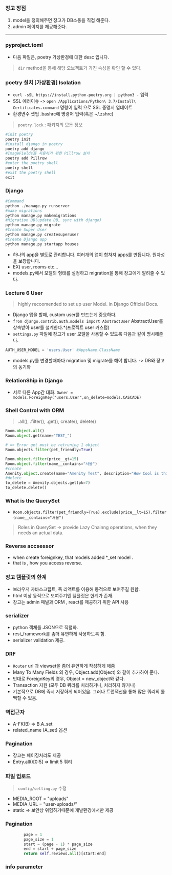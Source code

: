 ### 장고 장점
1. model을 정의해주면 장고가 DB소통을 직접 해준다.
2. admin 페이지를 제공해준다.
---
### pyproject.toml
- 다음 파일은, poetry 가상환경에 대한 desc 입니다.

> `dir` method을 통해 해당 오브젝트가 가진 속성을 확인 할 수 있다.

### poetry 설치 [가상환경] Isolation
- `curl -sSL https://install.python-poetry.org | python3 -` 입력
- SSL 에러이슈 
    -> `open /Applications/Python\ 3.7/Install\ Certificates.command` 명령어 입력 으로 SSL 증명서 업데이트
- 환경변수 셋업 .bashrc에 명령어 입력(혹은 ~/.zshrc)

>`poetry.lock` : 패키지의 모든 정보

```python
#init poetry
poetry init
#install django in poetry 
poetry add django
#ImageFields를 사용하기 위한 Pillrow 설치
poetry add Pillrow
#enter the poetry shell
poetry shell 
#exit the poetry shell
exit
```

### Django
```python
#Command
python ./manage.py runserver
#make migrations 
python manage.py makemigrations
#Migration DB(update DB, sync with django)
python manage.py migrate
#Create Super User
python manage.py createsuperuser
#Create Django app
python manage.py startapp houses
```
- 하나의 app을 별도로 관리합니다. 여러개의 앱이 합쳐져 apps를 만듭니다. 원자성을 보장합니다.
- EX) user, rooms etc...
- models.py에서 모델의 형태를 설정하고 migration을 통해 장고에게 알려줄 수 있다.

### Lecture 6 User
> highly recoomended to set up user Model. in Django Official Docs.
- Django 앱을 할때, custom user를 만드는게 중요하다.
- `from django.contrib.auth.models import AbstractUser` AbstractUser를 상속받아 user를 설계한다.*(프로젝트 user 커스텀)
- `settings.py` 파일에 장고가 user 모델을 사용할 수 있도록 다음과 같이 명시해준다.
```python
AUTH_USER_MODEL = 'users.User' #AppsName.ClassName
```
- models.py를 변경할때마다 migration 및 migrate를 해야 합니다. -> DB와 장고의 동기화
### RelationShip in Django
- 서로 다른 App간 대화.
`Owner = models.ForeignKey("users.User",on_delete=models.CASCADE)`  

### Shell Control with ORM
> .all(), .filter(), .get(), create(), delete()
```python
Room.object.all()
Room.object.get(name="TEST_")

# => Error get must be retruning 1 object
Room.objects.filter(pet_friendly=True)

Room.object.filter(price__gt=15)
Room.object.filter(name__contains="서울")
#create
Amenity.object.create(name="Amenity Test", description="How Cool is this.!")
#delete
to_delete = Amenity.objects.get(pk=7)
to_delete.delete() 
```

### What is the QuerySet
- `Room.objects.filter(pet_friendly=True).exclude(price__lt=15).filter(name__contains="서울")`
> Roles in QuerySet -> provide Lazy Chainng operations, when they needs an actual data.

### Reverse accsessor
-  when create foreignkey, that models added *_set model . 
- that is , how you access reverse.

### 장고 템플릿의 한계
- 브라우저 자바스크립트, 즉 리액트를 이용해 동적으로 보여주길 원함.
- html 이상 동적으로 보여주기엔 템플릿은 한계가 존재.
- 장고는 admin 패널과 ORM , react를 제공하기 위한 API 사용

### serializer 
- python 객체를 JSON으로 직렬화.
- rest_framework를 좀더 유연하게 사용하도록 함.
- serializer validation 제공.

### DRF
- `Router` url 과 viewset을 좀더 유연하게 작성하게 해줌
- Many To Many Fields 의 경우, Object.add(Object) 와 같이 추가하여 준다.
- 반대로 ForeignKey의 경우, Object = new_object와 같다.
- Transaction 지원 (모두 DB 쿼리를 처리하거나, 처리하지 않거나)
- 기본적으로 DB에 즉시 저장하게 되어있음. 그러나 트랜잭션을 통해 많은 쿼리의 롤백할 수 있음.

### 역접근자
- A-FK(B) => B.A_set
- related_name (A_set) 옵션

### Pagination
- 장고는 페이징처리도 제공
- Èntry.all()[0:5] => limit 5 쿼리

### 파일 업로드
> `config/setting.py` 수정
- MEDIA_ROOT = "uploads"
- MEDIA_URL = "user-uploads/"
- static => 보안상 위험하기때문에 개발환경에서만 제공

### Pagination
```python
        page = 1
        page_size = 1
        start = (page - 1) * page_size
        end = start + page_size
        return self.reviews.all()[start:end]
```

### info parameter
